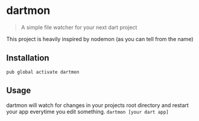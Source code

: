 # dartmon
> A simple file watcher for your next dart project

This project is heavily inspired by nodemon (as you can tell from the name)

## Installation
`pub global activate dartmon`

## Usage
dartmon will watch for changes in your projects root directory and restart your app everytime you edit something.
`dartmon [your dart app]`
